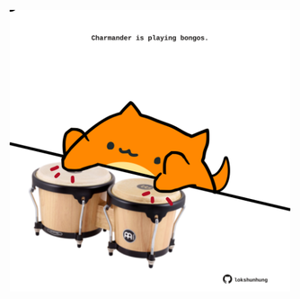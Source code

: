 <!-- built at 22/04/2024, 20:00:49 UTC -->
<p align="center">
  <img width="500" height="500" src="./ReadmeImage.svg">
</p>
